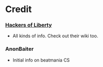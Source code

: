 # Credit

### [Hackers of Liberty](https://www.mgsdevwiki.com)

* All kinds of info. Check out their wiki too.

### AnonBaiter

* Initial info on beatmania CS